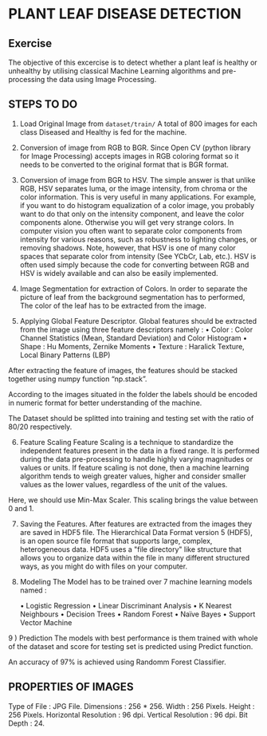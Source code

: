 # PLANT LEAF DISEASE DETECTION

## Exercise

The objective of this excercise is to detect whether a plant leaf is healthy or unhealthy by utilising classical Machine Learning algorithms and pre-processing the data using Image Processing.


## STEPS TO DO 

1) Load Original Image from `dataset/train/`
A total of 800 images for each class Diseased and Healthy is fed for the machine.

2) Conversion of image from RGB to BGR.
Since Open CV (python library for Image Processing) accepts images in RGB coloring format so it needs to be converted to the original format that is BGR format.

3) Conversion of image from BGR to HSV.
The simple answer is that unlike RGB, HSV separates luma, or the image intensity, from chroma or the color information. This is very useful in many applications. For example, if you want to do histogram equalization of a color image, you probably want to do that only on the intensity component, and leave the color components alone. Otherwise you will get very strange colors.
In computer vision you often want to separate color components from intensity for various reasons, such as robustness to lighting changes, or removing shadows.
Note, however, that HSV is one of many color spaces that separate color from intensity (See YCbCr, Lab, etc.). HSV is often used simply because the code for converting between RGB and HSV is widely available and can also be easily implemented.

4) Image Segmentation for extraction of Colors.
In order to separate the picture of leaf from the background segmentation has to performed, The color of the leaf has to be extracted from the image.

5) Applying Global Feature Descriptor.
Global features should be extracted from the image using three feature descriptors namely :
   •	Color : Color Channel Statistics (Mean, Standard Deviation) and Color Histogram
   •	Shape : Hu Moments, Zernike Moments
   •	Texture : Haralick Texture, Local Binary Patterns (LBP)

After extracting the feature of images, the features should be stacked together using numpy function  “np.stack”.

According to the images situated in the folder the labels should be encoded in numeric format for better understanding of the machine.


The Dataset should be splitted into training and testing set with the ratio of 80/20 respectively.

6) Feature Scaling
Feature Scaling is a technique to standardize the independent features present in the data in a fixed range. It is performed during the data pre-processing to handle highly varying magnitudes or values or units. If feature scaling is not done, then a machine learning algorithm tends to weigh greater values, higher and consider smaller values as the lower values, regardless of the unit of the values. 

Here, we should use Min-Max Scaler.
This scaling brings the value between 0 and 1.

7) Saving the Features.
After features are extracted from the images they are saved in HDF5 file. The Hierarchical Data Format version 5 (HDF5), is an open source file format that supports large, complex, heterogeneous data. HDF5 uses a "file directory" like structure that allows you to organize data within the file in many different structured ways, as you might do with files on your computer.

8) Modeling 
The Model has to be trained over 7 machine learning models named : 

   •	Logistic Regression 
   •	Linear Discriminant  Analysis
   •	K Nearest  Neighbours
   •	Decision Trees
   •	Random Forest
   •	Naïve Bayes
   •	Support Vector Machine 

9 ) Prediction 
The models with best performance is them trained with whole of the dataset and score for testing set is predicted using Predict function.

An accuracy of 97% is achieved using Randomm Forest Classifier.


## PROPERTIES OF IMAGES

   Type of File                     :  JPG File.
   Dimensions                       :  256 * 256.
   Width                            :  256 Pixels.
   Height                           :  256 Pixels.
   Horizontal Resolution            :  96 dpi.
   Vertical Resolution              :  96 dpi.
   Bit Depth                        :  24.